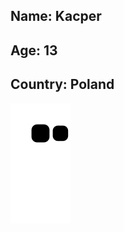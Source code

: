 ## Name: Kacper
## Age: 13
## Country: Poland
<img src="https://github.com/rafaballerini/rafaballerini/blob/output/github-contribution-grid-snake.svg" alt="sneke"></a>


